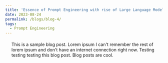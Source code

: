 ```yaml
---
title: 'Essence of Prompt Engineering with rise of Large Language Models'
date: 2023-08-24
permalink: /blogs/blog-4/
tags:
  - Prompt Engineering
---
```

<div style="margin-left: 20px; margin-right: 20px; margin-top: 20px;">
This is a sample blog post. Lorem ipsum I can't remember the rest of lorem ipsum and don't have an internet connection right now. Testing testing testing this blog post. Blog posts are cool.

</div>